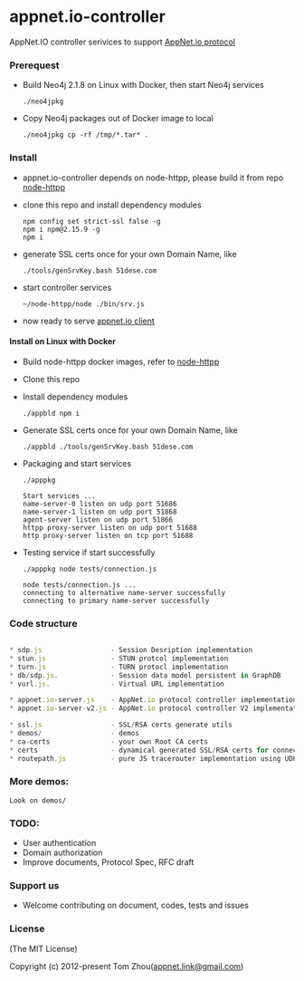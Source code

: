 # appnet.io-controller
AppNet.IO controller serivices to support [AppNet.io protocol](https://github.com/InstantWebP2P/appnet.io)


### Prerequest

* Build Neo4j 2.1.8 on Linux with Docker, then start Neo4j services

      ./neo4jpkg

* Copy Neo4j packages out of Docker image to local

      ./neo4jpkg cp -rf /tmp/*.tar* .

 
### Install

* appnet.io-controller depends on node-httpp, please build it from repo [node-httpp](https://github.com/InstantWebP2P/node-httpp.git)

* clone this repo and install dependency modules

      npm config set strict-ssl false -g
      npm i npm@2.15.9 -g    
      npm i

* generate SSL certs once for your own Domain Name, like

    ` ./tools/genSrvKey.bash 51dese.com `

* start controller services

    ` ~/node-httpp/node ./bin/srv.js `

* now ready to serve [appnet.io client](https://github.com/InstantWebP2P/appnet.io)


#### Install on Linux with Docker

* Build node-httpp docker images, refer to [node-httpp](https://github.com/InstantWebP2P/node-httpp)

* Clone this repo

* Install dependency modules

      ./appbld npm i
      
* Generate SSL certs once for your own Domain Name, like

      ./appbld ./tools/genSrvKey.bash 51dese.com
      
* Packaging and start services
      
      ./apppkg 

      Start services ...
      name-server-0 listen on udp port 51686
      name-server-1 listen on udp port 51868
      agent-server listen on udp port 51866
      httpp proxy-server listen on udp port 51688
      http proxy-server listen on tcp port 51688

* Testing service if start successfully

      ./apppkg node tests/connection.js 
  
      node tests/connection.js ...
      connecting to alternative name-server successfully
      connecting to primary name-server successfully


### Code structure

```js

* sdp.js                 - Session Desription implementation
* stun.js                - STUN protcol implementation
* turn.js                - TURN protocl implementation
* db/sdp.js.             - Session data model persistent in GraphDB
* vurl.js.               - Virtual URL implementation

* appnet.io-server.js    - AppNet.io protocol controller implementation
* appnet.io-server-v2.js - AppNet.io protocol controller V2 implementation using SecureWebsocket and NaclCert

* ssl.js                 - SSL/RSA certs generate utils
* demos/                 - demos
* ca-certs               - your own Root CA certs
* certs                  - dynamical generated SSL/RSA certs for connections
* routepath.js           - pure JS tracerouter implementation using UDP/TTL probe. TBD

```
    
### More demos:

    Look on demos/


### TODO:

* User authentication
* Domain authorization
* Improve documents, Protocol Spec, RFC draft


### Support us

* Welcome contributing on document, codes, tests and issues


### License

(The MIT License)

Copyright (c) 2012-present Tom Zhou(appnet.link@gmail.com)
